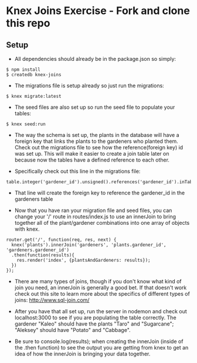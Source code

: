# Knex Joins Exercise - Fork and clone this repo

## Setup

* All dependencies should already be in the package.json so simply:

```
$ npm install
$ createdb knex-joins
```

* The migrations file is setup already so just run the migrations:

```
$ knex migrate:latest
```

* The seed files are also set up so run the seed file to populate your tables:

```
$ knex seed:run
```

* The way the schema is set up, the plants in the database will have a foreign key that links the plants to the gardeners who planted them. Check out the migrations file to see how the reference(foreign key) id was set up. This will make it easier to create a join table later on because now the tables have a defined reference to each other.

* Specifically check out this line in the migrations file:

```
table.integer('gardener_id').unsigned().references('gardener_id').inTable('gardeners');
```

* That line will create the foreign key to reference the gardener_id in the gardeners table

* Now that you have ran your migration file and seed files, you can change your '/' route in routes/index.js to use an innerJoin to bring together all of the plant/gardener combinations into one array of objects with knex.

```
router.get('/', function(req, res, next) {
  knex('plants').innerJoin('gardeners', 'plants.gardener_id', 'gardeners.gardener_id')
  .then(function(results){
    res.render('index', {plantsAndGardeners: results});
  })
});
```

* There are many types of joins, though if you don't know what kind of join you need, an innerJoin is generally a good bet. If that doesn't work check out this site to learn more about the specifics of different types of joins: http://www.sql-join.com/

* After you have that all set up, run the server in nodemon and check out localhost:3000 to see if you are populating the table correctly. The gardener "Kaleo" should have the plants "Taro" and "Sugarcane"; "Aleksey" should have "Potato" and "Cabbage".

* Be sure to console.log(results); when creating the innerJoin (inside of the .then function) to see the output you are getting from knex to get an idea of how the innerJoin is bringing your data together.
